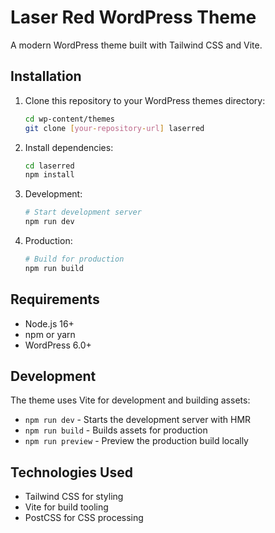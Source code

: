 # Laser Red WordPress Theme

A modern WordPress theme built with Tailwind CSS and Vite.

## Installation

1. Clone this repository to your WordPress themes directory:
   ```bash
   cd wp-content/themes
   git clone [your-repository-url] laserred
   ```

2. Install dependencies:
   ```bash
   cd laserred
   npm install
   ```

3. Development:
   ```bash
   # Start development server
   npm run dev
   ```

4. Production:
   ```bash
   # Build for production
   npm run build
   ```

## Requirements

- Node.js 16+
- npm or yarn
- WordPress 6.0+

## Development

The theme uses Vite for development and building assets:

- `npm run dev` - Starts the development server with HMR
- `npm run build` - Builds assets for production
- `npm run preview` - Preview the production build locally

## Technologies Used

- Tailwind CSS for styling
- Vite for build tooling
- PostCSS for CSS processing